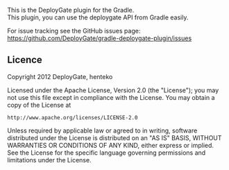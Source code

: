 This is the DeployGate plugin for the Gradle.  
This plugin, you can use the deploygate API from Gradle easily.

For issue tracking see the GitHub issues page: https://github.com/DeployGate/gradle-deploygate-plugin/issues

## Licence
Copyright 2012 DeployGate, henteko

Licensed under the Apache License, Version 2.0 (the "License"); you may not use this file except in compliance with the License. You may obtain a copy of the License at

```
http://www.apache.org/licenses/LICENSE-2.0
```
Unless required by applicable law or agreed to in writing, software distributed under the License is distributed on an "AS IS" BASIS, WITHOUT WARRANTIES OR CONDITIONS OF ANY KIND, either express or implied. See the License for the specific language governing permissions and limitations under the License.
